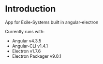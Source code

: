 # Introduction

App for Exile-Systems built in angular-electron

Currently runs with:

- Angular v4.3.5
- Angular-CLI v1.4.1
- Electron v1.7.6
- Electron Packager v9.0.1

